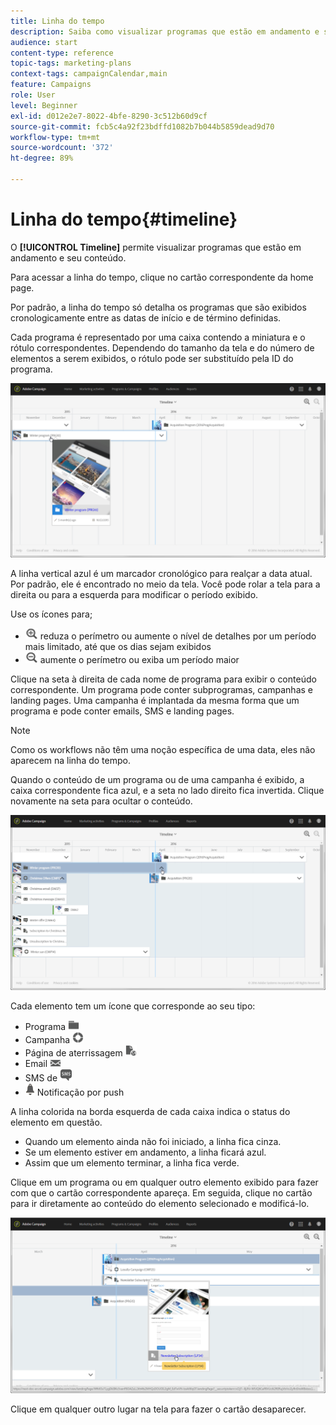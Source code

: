 ```yaml
---
title: Linha do tempo
description: Saiba como visualizar programas que estão em andamento e seu conteúdo usando a interface do Adobe Campaign Standard.
audience: start
content-type: reference
topic-tags: marketing-plans
context-tags: campaignCalendar,main
feature: Campaigns
role: User
level: Beginner
exl-id: d012e2e7-8022-4bfe-8290-3c512b60d9cf
source-git-commit: fcb5c4a92f23bdffd1082b7b044b5859dead9d70
workflow-type: tm+mt
source-wordcount: '372'
ht-degree: 89%

---
```


# Linha do tempo{#timeline}

O **[!UICONTROL Timeline]** permite visualizar programas que estão em andamento e seu conteúdo.

Para acessar a linha do tempo, clique no cartão correspondente da home page.

Por padrão, a linha do tempo só detalha os programas que são exibidos cronologicamente entre as datas de início e de término definidas.

Cada programa é representado por uma caixa contendo a miniatura e o rótulo correspondentes. Dependendo do tamanho da tela e do número de elementos a serem exibidos, o rótulo pode ser substituído pela ID do programa.

![](assets/timeline_1.png)

A linha vertical azul é um marcador cronológico para realçar a data atual. Por padrão, ele é encontrado no meio da tela. Você pode rolar a tela para a direita ou para a esquerda para modificar o período exibido.

Use os ícones para;

* ![](assets/timeline_zoom_in.png) reduza o perímetro ou aumente o nível de detalhes por um período mais limitado, até que os dias sejam exibidos
* ![](assets/timeline_zoom_out.png) aumente o perímetro ou exiba um período maior

Clique na seta à direita de cada nome de programa para exibir o conteúdo correspondente. Um programa pode conter subprogramas, campanhas e landing pages. Uma campanha é implantada da mesma forma que um programa e pode conter emails, SMS e landing pages.

>[!NOTE]
>
>Como os workflows não têm uma noção específica de uma data, eles não aparecem na linha do tempo.

Quando o conteúdo de um programa ou de uma campanha é exibido, a caixa correspondente fica azul, e a seta no lado direito fica invertida. Clique novamente na seta para ocultar o conteúdo.

![](assets/timeline_2.png)

Cada elemento tem um ícone que corresponde ao seu tipo:

* Programa ![](assets/timeline_program_icon.png)
* Campanha ![](assets/timeline_campaign_icon.png)
* Página de aterrissagem ![](assets/timeline_lp_icon.png)
* Email ![](assets/timeline_email_icon.png)
* SMS de ![](assets/timeline_sms_icon.png)
* ![](assets/timeline_push_icon.png) Notificação por push

A linha colorida na borda esquerda de cada caixa indica o status do elemento em questão.

* Quando um elemento ainda não foi iniciado, a linha fica cinza.
* Se um elemento estiver em andamento, a linha ficará azul.
* Assim que um elemento terminar, a linha fica verde.

Clique em um programa ou em qualquer outro elemento exibido para fazer com que o cartão correspondente apareça. Em seguida, clique no cartão para ir diretamente ao conteúdo do elemento selecionado e modificá-lo.

![](assets/timeline_3.png)

Clique em qualquer outro lugar na tela para fazer o cartão desaparecer.
